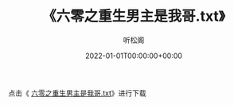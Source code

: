 ﻿---
title:  《六零之重生男主是我哥.txt》
date:   2022-01-01T00:00:00+00:00
author: 听松阁
layout: post
permalink: /六零之重生男主是我哥/
categories: 小说
tags: [小说]
---

点击《 [六零之重生男主是我哥.txt](http://img.660000.xyz/bookstukust/book/bntxt/10/六零之重生男主是我哥.txt)》进行下载